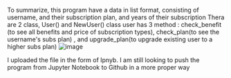 To summarize, this program have a data in list format, consisting of username, and their subscription plan, and years of their subscription
Thera are 2 class, User() and NewUser()
class user has 3 method : check_benefit (to see all benefits and price of subscription types), check_plan(to see the username's 
 subs plan) , and upgrade_plan(to upgrade existing user to a higher subs plan)
![image](https://github.com/augustoputra/Video-Streaming-Services-Case-Python-data-analysis-/assets/161858855/82e23903-fc63-4708-b432-4840e1b55716)

I uploaded the file in the form of Ipnyb.
I am still looking to push the program from Jupyter Notebook to Github in a more proper way
